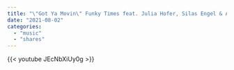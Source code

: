 ```yaml
---
title: "\"Got Ya Movin\" Funky Times feat. Julia Hofer, Silas Engel & André Haaf"
date: "2021-08-02"
categories:
  - "music"
  - "shares"
---
```


{{< youtube JEcNbXiUy0g >}}
